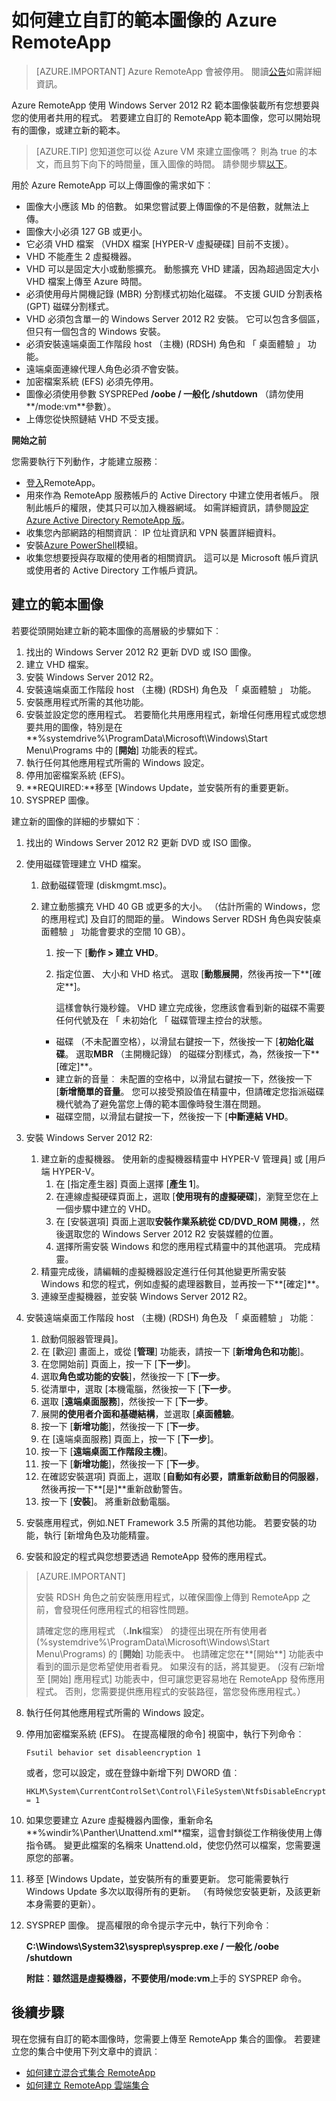 <properties
    pageTitle="如何建立自訂的範本圖像的 Azure RemoteApp |Microsoft Azure"
    description="瞭解如何建立自訂的範本圖像的 Azure RemoteApp。 您可以使用此範本與混合式部署或雲端的集合。"
    services="remoteapp"
    documentationCenter=""
    authors="lizap"
    manager="mbaldwin"
    editor=""/>

<tags
    ms.service="remoteapp"
    ms.workload="compute"
    ms.tgt_pltfrm="na"
    ms.devlang="na"
    ms.topic="article"
    ms.date="08/15/2016" 
    ms.author="elizapo"/>

# <a name="how-to-create-a-custom-template-image-for-azure-remoteapp"></a>如何建立自訂的範本圖像的 Azure RemoteApp

> [AZURE.IMPORTANT]
> Azure RemoteApp 會被停用。 閱讀[公告](https://go.microsoft.com/fwlink/?linkid=821148)如需詳細資訊。

Azure RemoteApp 使用 Windows Server 2012 R2 範本圖像裝載所有您想要與您的使用者共用的程式。 若要建立自訂的 RemoteApp 範本圖像，您可以開始現有的圖像，或建立新的範本。 


> [AZURE.TIP] 您知道您可以從 Azure VM 來建立圖像嗎？ 則為 true 的本文，而且剪下向下的時間量，匯入圖像的時間。 請參閱步驟[以下](remoteapp-image-on-azurevm.md)。

用於 Azure RemoteApp 可以上傳圖像的需求如下︰


- 圖像大小應該 Mb 的倍數。 如果您嘗試要上傳圖像的不是倍數，就無法上傳。
- 圖像大小必須 127 GB 或更小。
- 它必須 VHD 檔案 （VHDX 檔案 [HYPER-V 虛擬硬碟] 目前不支援）。
- VHD 不能產生 2 虛擬機器。
- VHD 可以是固定大小或動態擴充。 動態擴充 VHD 建議，因為超過固定大小 VHD 檔案上傳至 Azure 時間。
- 必須使用母片開機記錄 (MBR) 分割樣式初始化磁碟。 不支援 GUID 分割表格 (GPT) 磁碟分割樣式。
- VHD 必須包含單一的 Windows Server 2012 R2 安裝。 它可以包含多個區，但只有一個包含的 Windows 安裝。
- 必須安裝遠端桌面工作階段 host （主機) (RDSH) 角色和 「 桌面體驗 」 功能。
- 遠端桌面連線代理人角色必須*不*會安裝。
- 加密檔案系統 (EFS) 必須先停用。
- 圖像必須使用參數 SYSPREPed **/oobe / 一般化 /shutdown** （請勿使用**/mode:vm**參數）。
- 上傳您從快照鏈結 VHD 不受支援。


**開始之前**

您需要執行下列動作，才能建立服務︰

- [登入](https://azure.microsoft.com/services/remoteapp/)RemoteApp。
- 用來作為 RemoteApp 服務帳戶的 Active Directory 中建立使用者帳戶。 限制此帳戶的權限，使其只可以加入機器網域。 如需詳細資訊，請參閱[設定 Azure Active Directory RemoteApp 版](remoteapp-ad.md)。
- 收集您內部網路的相關資訊︰ IP 位址資訊和 VPN 裝置詳細資料。
- 安裝[Azure PowerShell](../powershell-install-configure.md)模組。
- 收集您想要授與存取權的使用者的相關資訊。 這可以是 Microsoft 帳戶資訊或使用者的 Active Directory 工作帳戶資訊。



## <a name="create-a-template-image"></a>建立的範本圖像 ##

若要從頭開始建立新的範本圖像的高層級的步驟如下︰

1.  找出的 Windows Server 2012 R2 更新 DVD 或 ISO 圖像。
2.  建立 VHD 檔案。
4.  安裝 Windows Server 2012 R2。
5.  安裝遠端桌面工作階段 host （主機) (RDSH) 角色及 「 桌面體驗 」 功能。
6.  安裝應用程式所需的其他功能。
7.  安裝並設定您的應用程式。 若要簡化共用應用程式，新增任何應用程式或您想要共用的圖像，特別是在 **%systemdrive%\ProgramData\Microsoft\Windows\Start Menu\Programs 中的 [**開始**] 功能表的程式。
8.  執行任何其他應用程式所需的 Windows 設定。
9.  停用加密檔案系統 (EFS)。
10. **REQUIRED:**移至 [Windows Update，並安裝所有的重要更新。
9.  SYSPREP 圖像。

建立新的圖像的詳細的步驟如下︰

1.  找出的 Windows Server 2012 R2 更新 DVD 或 ISO 圖像。
2.  使用磁碟管理建立 VHD 檔案。
    1.  啟動磁碟管理 (diskmgmt.msc)。
    2.  建立動態擴充 VHD 40 GB 或更多的大小。 （估計所需的 Windows，您的應用程式] 及自訂的間距的量。 Windows Server RDSH 角色與安裝桌面體驗 」 功能會要求的空間 10 GB）。
        1.  按一下 [**動作 > 建立 VHD**。
        2.  指定位置、 大小和 VHD 格式。 選取 [**動態展開**，然後再按一下**[確定**]。

            這樣會執行幾秒鐘。 VHD 建立完成後，您應該會看到新的磁碟不需要任何代號及在 「 未初始化 「 磁碟管理主控台的狀態。

        - 磁碟 （不未配置空格），以滑鼠右鍵按一下，然後按一下 [**初始化磁碟**。 選取**MBR** （主開機記錄） 的磁碟分割樣式，為，然後按一下**[確定]**。
        - 建立新的音量︰ 未配置的空格中，以滑鼠右鍵按一下，然後按一下 [**新增簡單的音量**。 您可以接受預設值在精靈中，但請確定您指派磁碟機代號為了避免當您上傳的範本圖像時發生潛在問題。
        - 磁碟空間，以滑鼠右鍵按一下，然後按一下 [**中斷連結 VHD**。





1. 安裝 Windows Server 2012 R2:
    1. 建立新的虛擬機器。 使用新的虛擬機器精靈中 HYPER-V 管理員] 或 [用戶端 HYPER-V。
        1. 在 [指定產生器] 頁面上選擇 [**產生 1**]。
        2. 在連線虛擬硬碟頁面上，選取 [**使用現有的虛擬硬碟**]，瀏覽至您在上一個步驟中建立的 VHD。
        2. 在 [安裝選項] 頁面上選取**安裝作業系統從 CD/DVD_ROM 開機**，，然後選取您的 Windows Server 2012 R2 安裝媒體的位置。
        3. 選擇所需安裝 Windows 和您的應用程式精靈中的其他選項。 完成精靈。
    2.  精靈完成後，請編輯的虛擬機器設定進行任何其他變更所需安裝 Windows 和您的程式，例如虛擬的處理器數目，並再按一下**[確定]**。
    4.  連線至虛擬機器，並安裝 Windows Server 2012 R2。
1. 安裝遠端桌面工作階段 host （主機) (RDSH) 角色及 「 桌面體驗 」 功能︰
    1. 啟動伺服器管理員]。
    2. 在 [歡迎] 畫面上，或從 [**管理**] 功能表，請按一下 [**新增角色和功能**]。
    3. 在您開始前] 頁面上，按一下 [**下一步**]。
    4. 選取**角色或功能的安裝**]，然後按一下 [**下一步**。
    5. 從清單中，選取 [本機電腦，然後按一下 [**下一步**。
    6. 選取 [**遠端桌面服務**]，然後按一下 [**下一步**。
    7. 展開**的使用者介面和基礎結構**，並選取 [**桌面體驗**。
    8. 按一下 [**新增功能**]，然後按一下 [**下一步**。
    9. 在 [遠端桌面服務] 頁面上，按一下 [**下一步**]。
    10. 按一下 [**遠端桌面工作階段主機**]。
    11. 按一下 [**新增功能**]，然後按一下 [**下一步**。
    12. 在確認安裝選項] 頁面上，選取 [**自動如有必要，請重新啟動目的伺服器**，然後再按一下**[是]**重新啟動警告。
    13. 按一下 [**安裝**]。 將重新啟動電腦。
1.  安裝應用程式，例如.NET Framework 3.5 所需的其他功能。 若要安裝的功能，執行 [新增角色及功能精靈。
7.  安裝和設定的程式與您想要透過 RemoteApp 發佈的應用程式。

>[AZURE.IMPORTANT]
>
>安裝 RDSH 角色之前安裝應用程式，以確保圖像上傳到 RemoteApp 之前，會發現任何應用程式的相容性問題。
>
>請確定您的應用程式 （**.lnk**檔案） 的捷徑出現在所有使用者 (%systemdrive%\ProgramData\Microsoft\Windows\Start Menu\Programs) 的 [**開始**] 功能表中。 也請確定您在**[開始**] 功能表中看到的圖示是您希望使用者看見。 如果沒有的話，將其變更。 (沒有*已*新增至 [開始] 應用程式] 功能表中，但可讓您更容易地在 RemoteApp 發佈應用程式。 否則，您需要提供應用程式的安裝路徑，當您發佈應用程式。）


8.  執行任何其他應用程式所需的 Windows 設定。
9.  停用加密檔案系統 (EFS)。 在提高權限的命令] 視窗中，執行下列命令︰

        Fsutil behavior set disableencryption 1

    或者，您可以設定，或在登錄中新增下列 DWORD 值︰

        HKLM\System\CurrentControlSet\Control\FileSystem\NtfsDisableEncryption = 1
9.  如果您要建立 Azure 虛擬機器內圖像，重新命名**\%windir%\Panther\Unattend.xml**檔案，這會封鎖從工作稍後使用上傳指令碼。 變更此檔案的名稱來 Unattend.old，使您仍然可以檔案，您需要還原您的部署。
10. 移至 [Windows Update，並安裝所有的重要更新。 您可能需要執行 Windows Update 多次以取得所有的更新。 （有時候您安裝更新，及該更新本身需要的更新）。
10. SYSPREP 圖像。 提高權限的命令提示字元中，執行下列命令︰

    **C:\Windows\System32\sysprep\sysprep.exe / 一般化 /oobe /shutdown**

    **附註︰**雖然這是虛擬機器，不要使用**/mode:vm**上手的 SYSPREP 命令。


## <a name="next-steps"></a>後續步驟 ##
現在您擁有自訂的範本圖像時，您需要上傳至 RemoteApp 集合的圖像。 若要建立您的集合中使用下列文章中的資訊︰


- [如何建立混合式集合 RemoteApp](remoteapp-create-hybrid-deployment.md)
- [如何建立 RemoteApp 雲端集合](remoteapp-create-cloud-deployment.md)
 